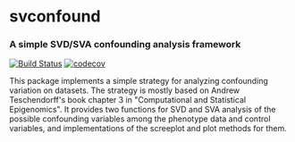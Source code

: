 # svconfound

### A simple SVD/SVA confounding analysis framework

[![Build Status](https://travis-ci.org/keyeoh/svconfound.svg?branch=master)](https://travis-ci.org/keyeoh/svconfound)
[![codecov](https://codecov.io/gh/Keyeoh/svconfound/branch/master/graph/badge.svg?token=EY9U9yrR0S)](https://codecov.io/gh/Keyeoh/svconfound)

This package implements a simple strategy for analyzing confounding variation on
datasets. The strategy is mostly based on Andrew Teschendorff's book chapter 3
in "Computational and Statistical Epigenomics". It provides two functions for
SVD and SVA analysis of the possible confounding variables among the phenotype
data and control variables, and implementations of the screeplot and plot
methods for them.

